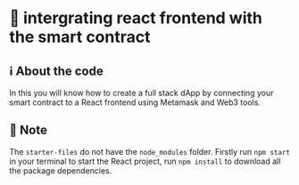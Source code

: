 # 📝 intergrating react frontend with the smart contract


## ℹ️ About the code

In this you will know how to create a full stack dApp by connecting your  smart contract to a React frontend using Metamask and Web3 tools.

## 🤔 Note
The `starter-files` do not have the `node_modules` folder. Firstly run `npm start` in your terminal to start the React project, run `npm install` to download all the package dependencies.

